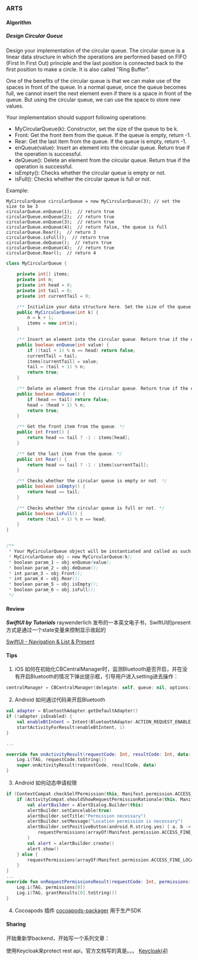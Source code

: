 ### ARTS

#### Algorithm
##### Design Circular Queue
Design your implementation of the circular queue. The circular queue is a linear data structure in which the operations are performed based on FIFO (First In First Out) principle and the last position is connected back to the first position to make a circle. It is also called "Ring Buffer".

One of the benefits of the circular queue is that we can make use of the spaces in front of the queue. In a normal queue, once the queue becomes full, we cannot insert the next element even if there is a space in front of the queue. But using the circular queue, we can use the space to store new values.

Your implementation should support following operations:
* MyCircularQueue(k): Constructor, set the size of the queue to be k.
* Front: Get the front item from the queue. If the queue is empty, return -1.
* Rear: Get the last item from the queue. If the queue is empty, return -1.
* enQueue(value): Insert an element into the circular queue. Return true if the operation is successful.
* deQueue(): Delete an element from the circular queue. Return true if the operation is successful.
* isEmpty(): Checks whether the circular queue is empty or not.
* isFull(): Checks whether the circular queue is full or not.

Example:
```
MyCircularQueue circularQueue = new MyCircularQueue(3); // set the size to be 3
circularQueue.enQueue(1);  // return true
circularQueue.enQueue(2);  // return true
circularQueue.enQueue(3);  // return true
circularQueue.enQueue(4);  // return false, the queue is full
circularQueue.Rear();  // return 3
circularQueue.isFull();  // return true
circularQueue.deQueue();  // return true
circularQueue.enQueue(4);  // return true
circularQueue.Rear();  // return 4
```

```java
class MyCircularQueue {

    private int[] items;
    private int n;
    private int head = 0;
    private int tail = 0;
    private int currentTail = 0;

    /** Initialize your data structure here. Set the size of the queue to be k. */
    public MyCircularQueue(int k) {
        n = k + 1;
        items = new int[n];
    }

    /** Insert an element into the circular queue. Return true if the operation is successful. */
    public boolean enQueue(int value) {
        if ((tail + 1) % n == head) return false;
        currentTail = tail;
        items[currentTail] = value;
        tail = (tail + 1) % n;
        return true;
    }

    /** Delete an element from the circular queue. Return true if the operation is successful. */
    public boolean deQueue() {
        if (head == tail) return false;
        head = (head + 1) % n;
        return true;
    }

    /** Get the front item from the queue. */
    public int Front() {
        return head == tail ? -1 : items[head];
    }

    /** Get the last item from the queue. */
    public int Rear() {
        return head == tail ? -1 : items[currentTail];
    }

    /** Checks whether the circular queue is empty or not. */
    public boolean isEmpty() {
        return head == tail;
    }

    /** Checks whether the circular queue is full or not. */
    public boolean isFull() {
        return (tail + 1) % n == head;
    }
}


/**
 * Your MyCircularQueue object will be instantiated and called as such:
 * MyCircularQueue obj = new MyCircularQueue(k);
 * boolean param_1 = obj.enQueue(value);
 * boolean param_2 = obj.deQueue();
 * int param_3 = obj.Front();
 * int param_4 = obj.Rear();
 * boolean param_5 = obj.isEmpty();
 * boolean param_6 = obj.isFull();
 */
```

#### Review

***SwiftUI by Tutorials*** raywenderlich 发布的一本英文电子书，SwiftUI的present方式是通过一个state变量来控制显示收起的

[SwiftUI - Navigation & List & Present](https://www.jianshu.com/p/643ce6cd8345)

#### Tips

1. iOS 如何在初始化CBCentralManager时，监测Bluetooth是否开启，并在没有开启Bluetooth的情况下弹出提示框，引导用户进入setting进去操作：
```swift
centralManager = CBCentralManager(delegate: self, queue: nil, options: [CBCentralManagerOptionShowPowerAlertKey: true])
```
2. Android 如何通过代码来开启Bluetooth
```kotlin
val adapter = BluetoothAdapter.getDefaultAdapter()
if (!adapter.isEnabled) {
    val enableBtIntent = Intent(BluetoothAdapter.ACTION_REQUEST_ENABLE)
    startActivityForResult(enableBtIntent, 1)
}

...

override fun onActivityResult(requestCode: Int, resultCode: Int, data: Intent?) {
    Log.i(TAG, requestCode.toString())
    super.onActivityResult(requestCode, resultCode, data)
}

```
3. Android 如何动态申请权限
```kotlin
if (ContextCompat.checkSelfPermission(this, Manifest.permission.ACCESS_FINE_LOCATION) != PackageManager.PERMISSION_GRANTED) {
    if (ActivityCompat.shouldShowRequestPermissionRationale(this, Manifest.permission.ACCESS_FINE_LOCATION)) {
        val alertBuilder = AlertDialog.Builder(this)
        alertBuilder.setCancelable(true)
        alertBuilder.setTitle("Permission necessary")
        alertBuilder.setMessage("Location permission is necessary")
        alertBuilder.setPositiveButton(android.R.string.yes) { a, b ->
            requestPermissions(arrayOf(Manifest.permission.ACCESS_FINE_LOCATION), 0)
        }
        val alert = alertBuilder.create()
        alert.show()
    } else {
        requestPermissions(arrayOf(Manifest.permission.ACCESS_FINE_LOCATION), 0)
    }
}
...
override fun onRequestPermissionsResult(requestCode: Int, permissions: Array<out String>, grantResults: IntArray) {
    Log.i(TAG, permissions[0])
    Log.i(TAG, grantResults[0].toString())
}

```
4. Cocoapods 插件 [cocoapods-packager](https://github.com/CocoaPods/cocoapods-packager) 用于生产SDK

#### Sharing

开始重新学backend，开始写一个系列文章：

使用Keycloak来protect rest api，官方文档写的真是。。。
[Keycloak(4)](https://www.jianshu.com/p/e732e98ed8f5)